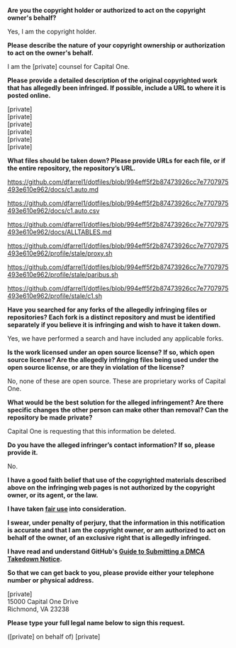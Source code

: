 **Are you the copyright holder or authorized to act on the copyright owner's behalf?**     
     
Yes, I am the copyright holder.     
     
**Please describe the nature of your copyright ownership or authorization to act on the owner's behalf.**     
     
I am the [private] counsel for Capital One.     
     
**Please provide a detailed description of the original copyrighted work that has allegedly been infringed. If possible, include a URL to where it is posted online.**     
     
[private]  
[private]  
[private]  
[private]  
[private]  
[private]  
     
**What files should be taken down? Please provide URLs for each file, or if the entire repository, the repository’s URL.**     
     
https://github.com/dfarrel1/dotfiles/blob/994eff5f2b87473926cc7e7707975493e610e962/docs/c1.auto.md      
     
https://github.com/dfarrel1/dotfiles/blob/994eff5f2b87473926cc7e7707975493e610e962/docs/c1.auto.csv     
     
https://github.com/dfarrel1/dotfiles/blob/994eff5f2b87473926cc7e7707975493e610e962/docs/ALLTABLES.md     
     
https://github.com/dfarrel1/dotfiles/blob/994eff5f2b87473926cc7e7707975493e610e962/profile/stale/proxy.sh     
     
https://github.com/dfarrel1/dotfiles/blob/994eff5f2b87473926cc7e7707975493e610e962/profile/stale/paribus.sh     
     
https://github.com/dfarrel1/dotfiles/blob/994eff5f2b87473926cc7e7707975493e610e962/profile/stale/c1.sh     
     
**Have you searched for any forks of the allegedly infringing files or repositories? Each fork is a distinct repository and must be identified separately if you believe it is infringing and wish to have it taken down.**     
     
Yes, we have performed a search and have included any applicable forks.     
     
**Is the work licensed under an open source license? If so, which open source license? Are the allegedly infringing files being used under the open source license, or are they in violation of the license?**     
     
No, none of these are open source. These are proprietary works of Capital One.     
     
**What would be the best solution for the alleged infringement? Are there specific changes the other person can make other than removal? Can the repository be made private?**     
     
Capital One is requesting that this information be deleted.     
     
**Do you have the alleged infringer’s contact information? If so, please provide it.**     
     
No.     
     
**I have a good faith belief that use of the copyrighted materials described above on the infringing web pages is not authorized by the copyright owner, or its agent, or the law.**     
     
**I have taken <a href="https://www.lumendatabase.org/topics/22">fair use</a> into consideration.**     
     
**I swear, under penalty of perjury, that the information in this notification is accurate and that I am the copyright owner, or am authorized to act on behalf of the owner, of an exclusive right that is allegedly infringed.**     
     
**I have read and understand GitHub's <a href="https://help.github.com/articles/guide-to-submitting-a-dmca-takedown-notice/">Guide to Submitting a DMCA Takedown Notice</a>.**     
     
**So that we can get back to you, please provide either your telephone number or physical address.**     
     
[private]  
15000 Capital One Drive     
Richmond, VA 23238     
     
**Please type your full legal name below to sign this request.**     
     
([private] on behalf of) [private]  
